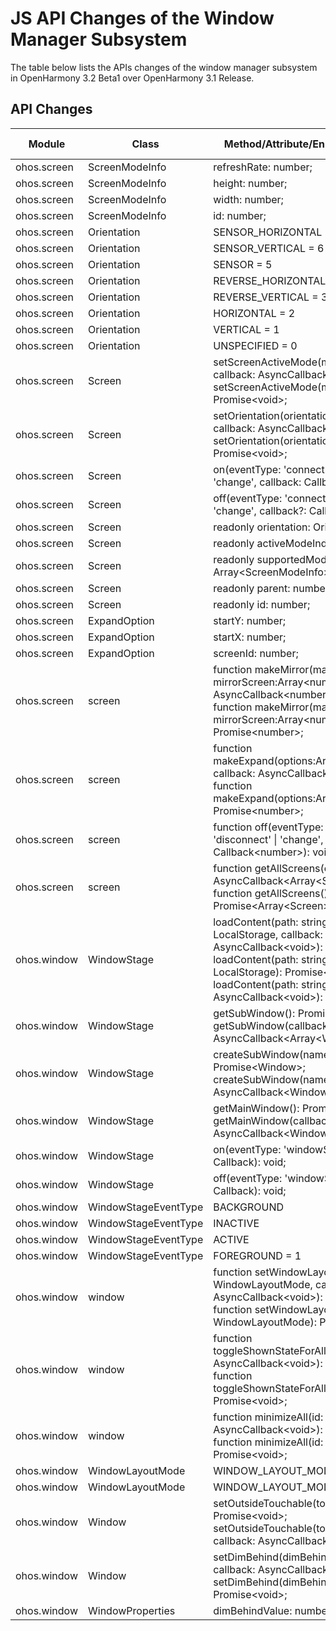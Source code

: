 # JS API Changes of the Window Manager Subsystem

The table below lists the APIs changes of the window manager subsystem in OpenHarmony 3.2 Beta1 over OpenHarmony 3.1 Release.

## API Changes



| Module| Class| Method/Attribute/Enumeration/Constant| Change Type|
|---|---|---|---|
| ohos.screen | ScreenModeInfo | refreshRate: number; | Added|
| ohos.screen | ScreenModeInfo | height: number; | Added|
| ohos.screen | ScreenModeInfo | width: number; | Added|
| ohos.screen | ScreenModeInfo | id: number; | Added|
| ohos.screen | Orientation | SENSOR_HORIZONTAL = 7 | Added|
| ohos.screen | Orientation | SENSOR_VERTICAL = 6 | Added|
| ohos.screen | Orientation | SENSOR = 5 | Added|
| ohos.screen | Orientation | REVERSE_HORIZONTAL = 4 | Added|
| ohos.screen | Orientation | REVERSE_VERTICAL = 3 | Added|
| ohos.screen | Orientation | HORIZONTAL = 2 | Added|
| ohos.screen | Orientation | VERTICAL = 1 | Added|
| ohos.screen | Orientation | UNSPECIFIED = 0 | Added|
| ohos.screen | Screen | setScreenActiveMode(modeIndex: number, callback: AsyncCallback\<void>): void;<br>setScreenActiveMode(modeIndex: number): Promise\<void>; | Added|
| ohos.screen | Screen | setOrientation(orientation: Orientation, callback: AsyncCallback\<void>): void;<br>setOrientation(orientation: Orientation): Promise\<void>; | Added|
| ohos.screen | Screen | on(eventType: 'connect' \| 'disconnect' \| 'change', callback: Callback<number>): void; | Added|
| ohos.screen | Screen | off(eventType: 'connect' \| 'disconnect' \| 'change', callback?: Callback<number>): void; | Added|
| ohos.screen | Screen | readonly orientation: Orientation; | Added|
| ohos.screen | Screen | readonly activeModeIndex: number; | Added|
| ohos.screen | Screen | readonly supportedModeInfo: Array\<ScreenModeInfo>; | Added|
| ohos.screen | Screen | readonly parent: number; | Added|
| ohos.screen | Screen | readonly id: number; | Added|
| ohos.screen | ExpandOption | startY: number; | Added|
| ohos.screen | ExpandOption | startX: number; | Added|
| ohos.screen | ExpandOption | screenId: number; | Added|
| ohos.screen | screen | function makeMirror(mainScreen:number, mirrorScreen:Array\<number>, callback: AsyncCallback\<number>): void;<br>function makeMirror(mainScreen:number, mirrorScreen:Array\<number>): Promise\<number>; | Added|
| ohos.screen | screen | function makeExpand(options:Array\<ExpandOption>, callback: AsyncCallback\<number>): void;<br>function makeExpand(options:Array\<ExpandOption>): Promise\<number>; | Added|
| ohos.screen | screen | function off(eventType: 'connect' \| 'disconnect' \| 'change', callback?: Callback\<number>): void; | Added|
| ohos.screen | screen | function getAllScreens(callback: AsyncCallback\<Array\<Screen>>): void;<br>function getAllScreens(): Promise\<Array\<Screen>>; | Added|
| ohos.window | WindowStage | loadContent(path: string, storage: LocalStorage, callback: AsyncCallback\<void>): void;<br>loadContent(path: string, storage?: LocalStorage): Promise\<void>;<br>loadContent(path: string, callback: AsyncCallback\<void>): void; | Added|
| ohos.window | WindowStage | getSubWindow(): Promise\<Array\<Window>>;<br>getSubWindow(callback: AsyncCallback\<Array\<Window>>): void; | Added|
| ohos.window | WindowStage | createSubWindow(name: string): Promise\<Window>;<br>createSubWindow(name: string, callback: AsyncCallback\<Window>): void; | Added|
| ohos.window | WindowStage | getMainWindow(): Promise\<Window>;<br>getMainWindow(callback: AsyncCallback\<Window>): void; | Added|
| ohos.window | WindowStage | on(eventType: 'windowStageEvent', callback: Callback<WindowStageEventType>): void; | Added|
| ohos.window | WindowStage | off(eventType: 'windowStageEvent', callback?: Callback<WindowStageEventType>): void; | Added|
| ohos.window | WindowStageEventType | BACKGROUND | Added|
| ohos.window | WindowStageEventType | INACTIVE | Added|
| ohos.window | WindowStageEventType | ACTIVE | Added|
| ohos.window | WindowStageEventType | FOREGROUND = 1 | Added|
| ohos.window | window | function setWindowLayoutMode(mode: WindowLayoutMode, callback: AsyncCallback\<void>): void;<br>function setWindowLayoutMode(mode: WindowLayoutMode): Promise\<void>; | Added|
| ohos.window | window | function toggleShownStateForAllAppWindows(callback: AsyncCallback\<void>): void;<br>function toggleShownStateForAllAppWindows(): Promise\<void>; | Added|
| ohos.window | window | function minimizeAll(id: number, callback: AsyncCallback\<void>): void;<br>function minimizeAll(id: number): Promise\<void>; | Added|
| ohos.window | WindowLayoutMode | WINDOW_LAYOUT_MODE_TILE | Added|
| ohos.window | WindowLayoutMode | WINDOW_LAYOUT_MODE_CASCADE | Added|
| ohos.window | Window | setOutsideTouchable(touchable: boolean): Promise\<void>;<br>setOutsideTouchable(touchable: boolean, callback: AsyncCallback\<void>): void; | Deprecated|
| ohos.window | Window | setDimBehind(dimBehindValue: number, callback: AsyncCallback\<void>): void;<br>setDimBehind(dimBehindValue: number): Promise\<void>; | Deprecated|
| ohos.window | WindowProperties | dimBehindValue: number | Deprecated|
